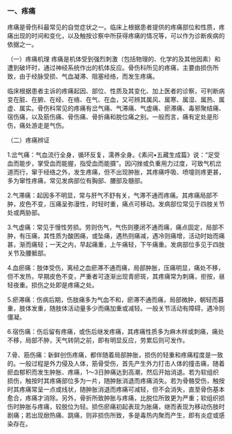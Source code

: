 ### 一、疼痛

疼痛是骨伤科最常见的自觉症状之一。临床上根据患者提供的疼痛部位和性质，疼痛出现的时间和变化，以及触按诊察中所获得疼痛的情况等，可以作为诊断疾病的依据之一。

（一）疼痛机理 疼痛是机体受到强烈刺激（包括物理的、化学的及其他因素）和遭到破坏时，通过神经系统作出的机体反应。骨伤科所见的疼痛，主要由损伤所致，由于经脉受损、气血凝滞、阻塞经络，而发生疼痛。

临床根据患者主诉的疼痛起因、部位、性质及其变化、加上医者的诊察，可判断病变在脏、在腑、在经、在络、在气、在血，又可辨其属风、属寒、属湿、属热、属虚、属实。骨伤科常见的疼痛有岔气痛、气滞痛、气虚痛、瘀滞痛、毒邪聚结痛、宿伤痛，以及筋伤痛、骨伤痛、骨折痛和脱位痛之别。一般而言，痛有定处是形伤，痛处游走是气伤。

（二）疼痛辨证

1.岔气痛：气血流行全身，循环反复，濡养全身。《素问•五藏生成篇》说：“足受血而能步，掌受血而能握，指受血而能摄”。因闪挫或负重用力过度，可致气机岔道而行，窜于经络之外，发生疼痛，但不出现肿胀，其疼痛呼吸、喷嚏则疼更甚，多为窜性疼痛，常见发病部位有胸部、腰部及髓部。

2.气滞痛：起因多不明显，常与肝气不舒有关，气滞不通而疼痛。其疼痛局部不肿，皮色不变，压痛呈弥漫性，时轻时重，痛点可移动。发病部位常见于四肢关节处或两胁部。

3.气虚痛：常见于慢性劳损。劳则伤气，气伤则壅闭不通而痛，痛点固定，局部不肿，有压痛，其性质为酸困痛，或坠痛，遇热则痛减，遇冷则痛增，活动时始而痛甚，渐而痛轻；一天之内，早起痛重，上午痛轻，下午痛重。发病部位多见于四肢关节及腰骶部。

4.血瘀痛：肢体受伤，离经之血瘀滞不通而痛，局部肿胀，压痛明显，痛处不移，但不发热，早期皮色不变，严重者可逐渐出现青瘀斑，其疼痛常为刺痛，拒按，昼轻夜重。损伤之处即是疼痛之处。

5.瘀滞痛：伤病后期，伤肢痛多为气血不和，瘀滞不通而痛，局部微肿，朝轻而暮重，肢体发重，随肢体活动量多少而痛加重或减轻。一般关节活动有障碍，遇冷则僵凝。

6.宿伤痛：伤后留有疼痛，或伤后继发疼痛，其疼痛性质多为麻木样或刺痛，痛处不移，局部不肿，天气转阴之前，即有明显反应，劳累后则可发作。

7.骨、筋伤痛：新鲜创伤疼痛，都伴随着局部肿胀，损伤的轻重和疼痛程度是一致的。一般过程是外力侵及人体，筋骨受伤，首先产生外力打击人体的撞击痛，随着瘀血郁积而发生肿胀、疼痛，1〜3日肿痛达到高潮，然后开始消退。若为软组织损伤，触按时其疼痛部位多为一片，随肿胀消退而疼痛消失。若为骨骼受伤，触按时其疼痛常呈一点或线状，随肿胀消退而疼痛可减轻，但不会消失，直至骨伤基本愈合，疼痛才消除。另外，骨折所致肿胀与疼痛，比脱位所致更为严重；软组织损伤时肿胀与疼痛，较脱位为轻。损伤瘀痛初起表现为胀痛，继而表现为移动伤肢时剧痛；若出现焮热痛、跳痛，则非损伤所致，多是毒热内聚而产生，即有炎症或感染存在。

